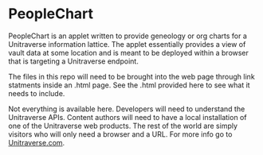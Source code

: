 # PeopleChart

PeopleChart is an applet written to provide geneology or org charts for a Unitraverse information lattice. The applet essentially provides a view of vault data at some location and is meant to be deployed within a browser that is targeting a Unitraverse endpoint.

The files in this repo will need to be brought into the web page through link statments inside an .html page. See the .html provided here to see what it needs to include. 

Not everything is available here. Developers will need to understand the Unitraverse APIs. Content authors will need to have a local installation of one of the Unitraverse web products. The rest of the world are simply visitors who will only need a browser and a URL. For more info go to [Unitraverse.com](http://www.unitraverse.com/).
